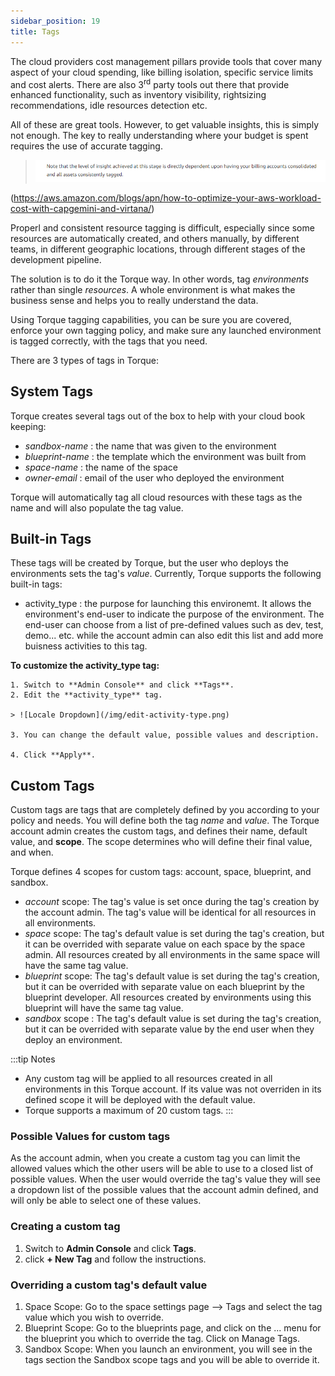 ```yaml
---
sidebar_position: 19
title: Tags
---
```


The cloud providers cost management pillars provide tools that cover many aspect of your cloud spending, like billing isolation, specific service limits and cost alerts. There are also 3<sup>rd</sup> party tools out there that provide enhanced functionality, such as inventory visibility, rightsizing recommendations, idle resources detection etc. 

All of these are great tools. However, to get valuable insights, this is simply not enough. The key to really understanding where your budget is spent requires the use of accurate tagging.

> ![Locale Dropdown](/img/tags-quote.png)

(https://aws.amazon.com/blogs/apn/how-to-optimize-your-aws-workload-cost-with-capgemini-and-virtana/)

Properl and consistent resource tagging is difficult, especially since some resources are automatically created, and others manually, by different teams, in different geographic locations, through different stages of the development pipeline. 

The solution is to do it the Torque way. In other words, tag *environments* rather than single *resources*. A whole environment is what makes the business sense and helps you to really understand the data.

Using Torque tagging capabilities, you can be sure you are covered, enforce your own tagging policy, and make sure any launched environment is tagged correctly, with the tags that you need.

There are 3 types of tags in Torque:

## System Tags
  
  Torque creates several tags out of the box to help with your cloud book keeping:
  - *sandbox-name* : the name that was given to the environment
  - *blueprint-name* : the template which the environment was built from
  - *space-name* : the name of the space 
  - *owner-email* : email of the user who deployed the environment 

  Torque will automatically tag all cloud resources with these tags as the name and will also populate the tag value.

## Built-in Tags
  
  These tags will be created by Torque, but the user who deploys the environments sets the tag's *value*.
  Currently, Torque supports the following built-in tags:
  - activity_type : the purpose for launching this environemt. It allows the environment's end-user to indicate the purpose of the environment. The end-user can choose from a list of pre-defined values such as dev, test, demo... etc. while the account admin can also edit this list and add more buisness activities to this tag.

  **To customize the activity_type tag:**

    1. Switch to **Admin Console** and click **Tags**.
    2. Edit the **activity_type** tag.

    > ![Locale Dropdown](/img/edit-activity-type.png)

    3. You can change the default value, possible values and description.

    4. Click **Apply**.


## Custom Tags

Custom tags are tags that are completely defined by you according to your policy and needs. You will define both the tag *name* and *value*. The Torque account admin creates the custom tags, and defines their name, default value, and **scope**. The scope determines who will define their final value, and when. 

Torque defines 4 scopes for custom tags: account, space, blueprint, and sandbox. 

- *account* scope: The tag's value is set once during the tag's creation by the account admin. The tag's value will be identical for all resources in all environments. 
- *space* scope: The tag's default value is set during the tag's creation, but it can be overrided with separate value on each space by the space admin. All resources created by all environments in the same space will have the same tag value.
- *blueprint* scope: The tag's default value is set during the tag's creation, but it can be overrided with separate value on each blueprint by the blueprint developer. All resources created by environments using this blueprint will have the same tag value.
- *sandbox* scope : The tag's default value is set during the tag's creation, but it can be overrided with separate value by the end user when they deploy an environment.

:::tip Notes

- Any custom tag will be applied to all resources created in all environments in this Torque account. If its value was not overriden in its defined scope it will be deployed with the default value.
- Torque supports a maximum of 20 custom tags.
:::

### Possible Values for custom tags

As the account admin, when you create a custom tag you can limit the allowed values which the other users will be able to use to a closed list of possible values. When the user would override the tag's value they will see a dropdown list of the possible values that the account admin defined, and will only be able to select one of these values.

### Creating a custom tag

1. Switch to **Admin Console** and click **Tags**.
2. click **+ New Tag** and follow the instructions.

### Overriding a custom tag's default value

1. Space Scope: Go to the space settings page --> Tags and select the tag value which you wish to override.
2. Blueprint Scope: Go to the blueprints page, and click on the ... menu for the blueprint you which to override the tag. Click on Manage Tags.
3. Sandbox Scope: When you launch an environment, you will see in the tags section the Sandbox scope tags and you will be able to override it.